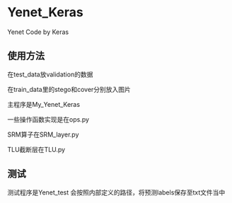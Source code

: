 # Yenet_Keras
Yenet Code by Keras

## 使用方法

在test_data放validation的数据

在train_data里的stego和cover分别放入图片

主程序是My_Yenet_Keras

一些操作函数实现是在ops.py

SRM算子在SRM_layer.py

TLU截断层在TLU.py

## 测试
测试程序是Yenet_test
会按照内部定义的路径，将预测labels保存至txt文件当中
